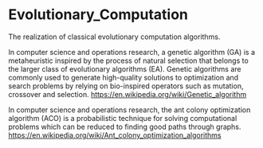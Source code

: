 # Evolutionary_Computation
The realization of classical evolutionary computation algorithms.

In computer science and operations research, a genetic algorithm (GA) is a metaheuristic inspired by the process of natural selection that belongs to the larger class of evolutionary algorithms (EA). Genetic algorithms are commonly used to generate high-quality solutions to optimization and search problems by relying on bio-inspired operators such as mutation, crossover and selection.
https://en.wikipedia.org/wiki/Genetic_algorithm

In computer science and operations research, the ant colony optimization algorithm (ACO) is a probabilistic technique for solving computational problems which can be reduced to finding good paths through graphs.
https://en.wikipedia.org/wiki/Ant_colony_optimization_algorithms
